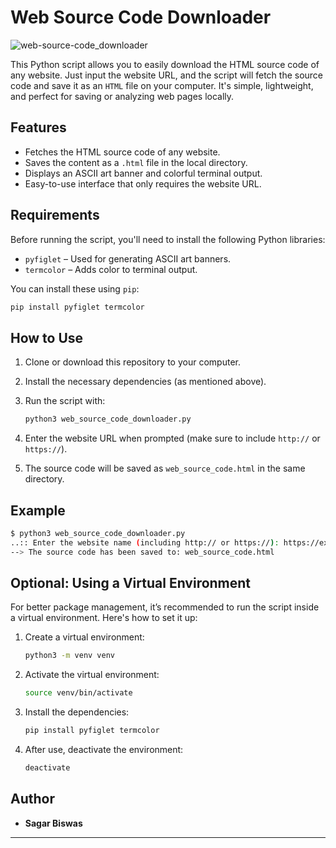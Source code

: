 # Web Source Code Downloader

![web-source-code_downloader](https://scontent.fdac138-2.fna.fbcdn.net/v/t39.30808-6/471830853_122132259044552158_3565479281626046296_n.jpg?stp=dst-jpg_p526x296_tt6&_nc_cat=106&ccb=1-7&_nc_sid=127cfc&_nc_ohc=AejDNtbRnX0Q7kNvgEZc5r2&_nc_zt=23&_nc_ht=scontent.fdac138-2.fna&_nc_gid=AIJFI8o8g89A7N9Fv0OfCCA&oh=00_AYCmxd-6b43GdRnGunI4zEWRsUVMefAOcg4VFWbwz2BybQ&oe=6778C996)

This Python script allows you to easily download the HTML source code of any website. Just input the website URL, and the script will fetch the source code and save it as an `HTML` file on your computer. It's simple, lightweight, and perfect for saving or analyzing web pages locally.

## Features

- Fetches the HTML source code of any website.
- Saves the content as a `.html` file in the local directory.
- Displays an ASCII art banner and colorful terminal output.
- Easy-to-use interface that only requires the website URL.

## Requirements

Before running the script, you'll need to install the following Python libraries:

- `pyfiglet` – Used for generating ASCII art banners.
- `termcolor` – Adds color to terminal output.

You can install these using `pip`:

```bash
pip install pyfiglet termcolor
```

## How to Use

1. Clone or download this repository to your computer.
2. Install the necessary dependencies (as mentioned above).
3. Run the script with:

   ```bash
   python3 web_source_code_downloader.py
   ```

4. Enter the website URL when prompted (make sure to include `http://` or `https://`).
5. The source code will be saved as `web_source_code.html` in the same directory.

## Example

```bash
$ python3 web_source_code_downloader.py
..:: Enter the website name (including http:// or https://): https://example.com
--> The source code has been saved to: web_source_code.html
```

## Optional: Using a Virtual Environment

For better package management, it’s recommended to run the script inside a virtual environment. Here's how to set it up:

1. Create a virtual environment:

   ```bash
   python3 -m venv venv
   ```

2. Activate the virtual environment:

   ```bash
   source venv/bin/activate
   ```

3. Install the dependencies:

   ```bash
   pip install pyfiglet termcolor
   ```

4. After use, deactivate the environment:

   ```bash
   deactivate
   ```

## Author

- **Sagar Biswas**

---
